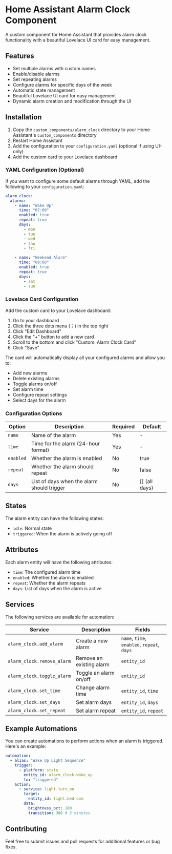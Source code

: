 # Home Assistant Alarm Clock Component

A custom component for Home Assistant that provides alarm clock functionality with a beautiful Lovelace UI card for easy management.

## Features

- Set multiple alarms with custom names
- Enable/disable alarms
- Set repeating alarms
- Configure alarms for specific days of the week
- Automatic state management
- Beautiful Lovelace UI card for easy management
- Dynamic alarm creation and modification through the UI

## Installation

1. Copy the `custom_components/alarm_clock` directory to your Home Assistant's `custom_components` directory
2. Restart Home Assistant
3. Add the configuration to your `configuration.yaml` (optional if using UI-only)
4. Add the custom card to your Lovelace dashboard

### YAML Configuration (Optional)

If you want to configure some default alarms through YAML, add the following to your `configuration.yaml`:

```yaml
alarm_clock:
  alarms:
    - name: "Wake Up"
      time: "07:00"
      enabled: true
      repeat: true
      days:
        - mon
        - tue
        - wed
        - thu
        - fri

    - name: "Weekend Alarm"
      time: "09:00"
      enabled: true
      repeat: true
      days:
        - sat
        - sun
```

### Lovelace Card Configuration

Add the custom card to your Lovelace dashboard:

1. Go to your dashboard
2. Click the three dots menu (⋮) in the top right
3. Click "Edit Dashboard"
4. Click the "+" button to add a new card
5. Scroll to the bottom and click "Custom: Alarm Clock Card"
6. Click "Save"

The card will automatically display all your configured alarms and allow you to:

- Add new alarms
- Delete existing alarms
- Toggle alarms on/off
- Set alarm time
- Configure repeat settings
- Select days for the alarm

### Configuration Options

| Option    | Description                                | Required | Default       |
| --------- | ------------------------------------------ | -------- | ------------- |
| `name`    | Name of the alarm                          | Yes      | -             |
| `time`    | Time for the alarm (24-hour format)        | Yes      | -             |
| `enabled` | Whether the alarm is enabled               | No       | true          |
| `repeat`  | Whether the alarm should repeat            | No       | false         |
| `days`    | List of days when the alarm should trigger | No       | [] (all days) |

## States

The alarm entity can have the following states:

- `idle`: Normal state
- `triggered`: When the alarm is actively going off

## Attributes

Each alarm entity will have the following attributes:

- `time`: The configured alarm time
- `enabled`: Whether the alarm is enabled
- `repeat`: Whether the alarm repeats
- `days`: List of days when the alarm is active

## Services

The following services are available for automation:

| Service                    | Description              | Fields                                      |
| -------------------------- | ------------------------ | ------------------------------------------- |
| `alarm_clock.add_alarm`    | Create a new alarm       | `name`, `time`, `enabled`, `repeat`, `days` |
| `alarm_clock.remove_alarm` | Remove an existing alarm | `entity_id`                                 |
| `alarm_clock.toggle_alarm` | Toggle an alarm on/off   | `entity_id`                                 |
| `alarm_clock.set_time`     | Change alarm time        | `entity_id`, `time`                         |
| `alarm_clock.set_days`     | Set alarm days           | `entity_id`, `days`                         |
| `alarm_clock.set_repeat`   | Set alarm repeat         | `entity_id`, `repeat`                       |

## Example Automations

You can create automations to perform actions when an alarm is triggered. Here's an example:

```yaml
automation:
  - alias: "Wake Up Light Sequence"
    trigger:
      - platform: state
        entity_id: alarm_clock.wake_up
        to: "triggered"
    action:
      - service: light.turn_on
        target:
          entity_id: light.bedroom
        data:
          brightness_pct: 100
          transition: 300 # 5 minutes
```

## Contributing

Feel free to submit issues and pull requests for additional features or bug fixes.

